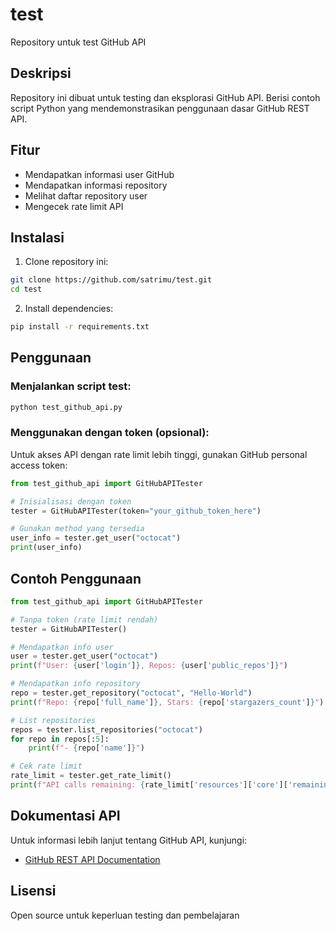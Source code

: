 # test
Repository untuk test GitHub API

## Deskripsi
Repository ini dibuat untuk testing dan eksplorasi GitHub API. Berisi contoh script Python yang mendemonstrasikan penggunaan dasar GitHub REST API.

## Fitur
- Mendapatkan informasi user GitHub
- Mendapatkan informasi repository
- Melihat daftar repository user
- Mengecek rate limit API

## Instalasi

1. Clone repository ini:
```bash
git clone https://github.com/satrimu/test.git
cd test
```

2. Install dependencies:
```bash
pip install -r requirements.txt
```

## Penggunaan

### Menjalankan script test:
```bash
python test_github_api.py
```

### Menggunakan dengan token (opsional):
Untuk akses API dengan rate limit lebih tinggi, gunakan GitHub personal access token:

```python
from test_github_api import GitHubAPITester

# Inisialisasi dengan token
tester = GitHubAPITester(token="your_github_token_here")

# Gunakan method yang tersedia
user_info = tester.get_user("octocat")
print(user_info)
```

## Contoh Penggunaan

```python
from test_github_api import GitHubAPITester

# Tanpa token (rate limit rendah)
tester = GitHubAPITester()

# Mendapatkan info user
user = tester.get_user("octocat")
print(f"User: {user['login']}, Repos: {user['public_repos']}")

# Mendapatkan info repository
repo = tester.get_repository("octocat", "Hello-World")
print(f"Repo: {repo['full_name']}, Stars: {repo['stargazers_count']}")

# List repositories
repos = tester.list_repositories("octocat")
for repo in repos[:5]:
    print(f"- {repo['name']}")

# Cek rate limit
rate_limit = tester.get_rate_limit()
print(f"API calls remaining: {rate_limit['resources']['core']['remaining']}")
```

## Dokumentasi API
Untuk informasi lebih lanjut tentang GitHub API, kunjungi:
- [GitHub REST API Documentation](https://docs.github.com/en/rest)

## Lisensi
Open source untuk keperluan testing dan pembelajaran
